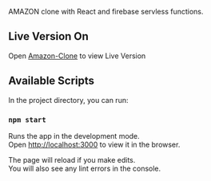 AMAZON clone with React and firebase servless functions.

## Live Version On

Open [Amazon-Clone](https://amozan-clone-e340e.web.app) to view Live Version

## Available Scripts

In the project directory, you can run:

### `npm start`

Runs the app in the development mode.<br />
Open [http://localhost:3000](http://localhost:3000) to view it in the browser.

The page will reload if you make edits.<br />
You will also see any lint errors in the console.
